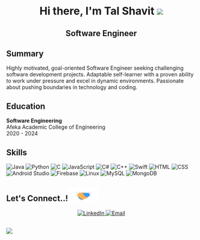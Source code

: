 <h1 align="center">Hi there, I'm Tal Shavit</a>
<img src="https://github.com/blackcater/blackcater/raw/main/images/Hi.gif" height="32"/></h1>
<h2 align="center">Software Engineer</h2>

## Summary
Highly motivated, goal-oriented Software Engineer seeking challenging software development projects. Adaptable self-learner with a proven ability to work under pressure and excel in dynamic environments. Passionate about pushing boundaries in technology and coding.

## Education
**Software Engineering**  
Afeka Academic College of Engineering  
2020 - 2024  
 


## Skills
![Java](https://img.shields.io/badge/java-%23ED8B00.svg?style=for-the-badge&logo=java&logoColor=white) 
![Python](https://img.shields.io/badge/python-3670A0?style=for-the-badge&logo=python&logoColor=ffdd54) 
![C](https://img.shields.io/badge/c-%2300599C.svg?style=for-the-badge&logo=c&logoColor=white) 
![JavaScript](https://img.shields.io/badge/javascript-%23323330.svg?style=for-the-badge&logo=javascript&logoColor=%23F7DF1E)
![C#](https://img.shields.io/badge/c%23-%23239120.svg?style=for-the-badge&logo=c-sharp&logoColor=white)
![C++](https://img.shields.io/badge/c++-%2300599C.svg?style=for-the-badge&logo=c%2B%2B&logoColor=white)
![Swift](https://img.shields.io/badge/swift-F54A2A?style=for-the-badge&logo=swift&logoColor=white)
![HTML](https://img.shields.io/badge/html-%23E34F26.svg?style=for-the-badge&logo=html5&logoColor=white)
![CSS](https://img.shields.io/badge/css-%231572B6.svg?style=for-the-badge&logo=css3&logoColor=white)
![Android Studio](https://img.shields.io/badge/android%20studio-3DDC84?style=for-the-badge&logo=android-studio&logoColor=white)
![Firebase](https://img.shields.io/badge/firebase-ffca28?style=for-the-badge&logo=firebase&logoColor=black)
![Linux](https://img.shields.io/badge/linux-FCC624?style=for-the-badge&logo=linux&logoColor=black)
![MySQL](https://img.shields.io/badge/mysql-%2300f.svg?style=for-the-badge&logo=mysql&logoColor=white)
![MongoDB](https://img.shields.io/badge/mongodb-%2347A248.svg?style=for-the-badge&logo=mongodb&logoColor=white)



## <b> Let's Connect..!</b><img src="https://github.com/0xAbdulKhalid/0xAbdulKhalid/raw/main/assets/mdImages/handshake.gif" width ="80">

<p align="center">
  <a href="https://www.linkedin.com/in/tal-shavit" target="_blank">
    <img src="https://img.shields.io/badge/linkedin-tal%20shavit-%2300acee.svg?color=405DE6&style=for-the-badge&logo=linkedin&logoColor=white" alt="LinkedIn">
  </a>
  <a href="mailto:talshavit84@gmail.com" target="_blank">
    <img src="https://img.shields.io/badge/gmail-talshavit84@gmail.com-%23EA4335.svg?style=for-the-badge&logo=gmail&logoColor=white" alt="Email">
  </a>
</p>

<br>
<img src="https://user-images.githubusercontent.com/73097560/115834477-dbab4500-a447-11eb-908a-139a6edaec5c.gif">
<br>
<br>
<br>

<div align='center'>

